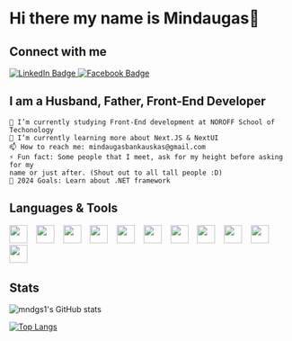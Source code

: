 # Hi there my name is Mindaugas👋

## Connect with me

<div id="badges">
  <a href="https://www.linkedin.com/in/mindaugas-bankauskas/">
    <img src="https://img.shields.io/badge/LinkedIn-blue?style=for-the-badge&logo=linkedin&logoColor=white" alt="LinkedIn Badge"/>
  </a>
  <a href="https://www.facebook.com/mindaugas.bankauskas.50">
    <img src="https://img.shields.io/badge/Facebook-blue?style=for-the-badge&logo=facebook&logoColor=white" alt="Facebook Badge"/>
  </a>
</div>

## I am a Husband, Father, Front-End Developer
    🔭 I’m currently studying Front-End development at NOROFF School of Techonology
    🌱 I’m currently learning more about Next.JS & NextUI
    📫 How to reach me: mindaugasbankauskas@gmail.com
    ⚡ Fun fact: Some people that I meet, ask for my height before asking for my
    name or just after. (Shout out to all tall people :D)
    🏈 2024 Goals: Learn about .NET framework

## Languages & Tools

<div>
<img height="32" width="32" src="https://cdn.simpleicons.org/html5/E34F26" />&nbsp;&nbsp;&nbsp;
<img height="32" width="32" src="https://cdn.simpleicons.org/css3/1572B6" />&nbsp;&nbsp;&nbsp;
<img height="32" width="32" src="https://cdn.simpleicons.org/sass/CC6699" />&nbsp;&nbsp;&nbsp;
<img height="32" width="32" src="https://cdn.simpleicons.org/tailwindcss/06B6D4" />&nbsp;&nbsp;&nbsp;
<img height="32" width="32" src="https://cdn.simpleicons.org/javascript/F7DF1E" />&nbsp;&nbsp;&nbsp;
<img height="32" width="32" src="https://cdn.simpleicons.org/typescript/3178C6" />&nbsp;&nbsp;&nbsp;
<img height="32" width="32" src="https://cdn.simpleicons.org/react/61DAFB" />&nbsp;&nbsp;&nbsp;
<img height="32" width="32" src="https://cdn.simpleicons.org/nextdotjs/000000/FFFFFF" />&nbsp;&nbsp;&nbsp;
<img height="32" width="32" src="https://cdn.simpleicons.org/nextui/000000/FFFFFF" />&nbsp;&nbsp;&nbsp;
<img height="32" width="32" src="https://cdn.simpleicons.org/git/F05032" />&nbsp;&nbsp;&nbsp;
<img height="32" width="32" src="https://cdn.simpleicons.org/github/181717/FFFFFF" />&nbsp;&nbsp;&nbsp;
</div>

## Stats
![mndgs1's GitHub stats](https://github-readme-stats-mu-eight-83.vercel.app/api?username=mndgs1&show_icons=true&theme=transparent)

[![Top Langs](https://github-readme-stats-mu-eight-83.vercel.app/api/top-langs/?username=mndgs1)](https://github.com/mndgs1/github-readme-stats&layout=compact&theme=transparent)
